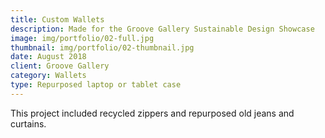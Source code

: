```yaml
---
title: Custom Wallets
description: Made for the Groove Gallery Sustainable Design Showcase
image: img/portfolio/02-full.jpg
thumbnail: img/portfolio/02-thumbnail.jpg
date: August 2018
client: Groove Gallery
category: Wallets
type: Repurposed laptop or tablet case
---
```

This project included recycled zippers and repurposed old jeans and curtains. 